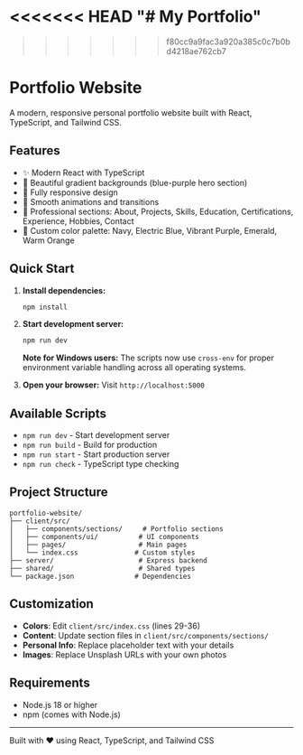 <<<<<<< HEAD
"# My Portfolio" 
=======

>>>>>>> f80cc9a9fac3a920a385c0c7b0bd4218ae762cb7
# Portfolio Website

A modern, responsive personal portfolio website built with React, TypeScript, and Tailwind CSS.

## Features

- ✨ Modern React with TypeScript
- 🎨 Beautiful gradient backgrounds (blue-purple hero section)
- 📱 Fully responsive design
- 🚀 Smooth animations and transitions
- 🎯 Professional sections: About, Projects, Skills, Education, Certifications, Experience, Hobbies, Contact
- 🎨 Custom color palette: Navy, Electric Blue, Vibrant Purple, Emerald, Warm Orange

## Quick Start

1. **Install dependencies:**
   ```bash
   npm install
   ```

2. **Start development server:**
   ```bash
   npm run dev
   ```
   
   **Note for Windows users:** The scripts now use `cross-env` for proper environment variable handling across all operating systems.

3. **Open your browser:**
   Visit `http://localhost:5000`

## Available Scripts

- `npm run dev` - Start development server
- `npm run build` - Build for production
- `npm run start` - Start production server
- `npm run check` - TypeScript type checking

## Project Structure

```
portfolio-website/
├── client/src/
│   ├── components/sections/     # Portfolio sections
│   ├── components/ui/          # UI components
│   ├── pages/                  # Main pages
│   └── index.css              # Custom styles
├── server/                     # Express backend
├── shared/                     # Shared types
└── package.json               # Dependencies
```

## Customization

- **Colors**: Edit `client/src/index.css` (lines 29-36)
- **Content**: Update section files in `client/src/components/sections/`
- **Personal Info**: Replace placeholder text with your details
- **Images**: Replace Unsplash URLs with your own photos

## Requirements

- Node.js 18 or higher
- npm (comes with Node.js)

---

Built with ❤️ using React, TypeScript, and Tailwind CSS